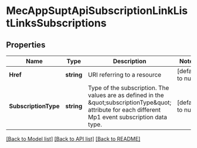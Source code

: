 # MecAppSuptApiSubscriptionLinkListLinksSubscriptions

## Properties
Name | Type | Description | Notes
------------ | ------------- | ------------- | -------------
**Href** | **string** | URI referring to a resource | [default to null]
**SubscriptionType** | **string** | Type of the subscription. The values are as defined in the \&quot;subscriptionType\&quot; attribute for each different Mp1 event subscription data type. | [default to null]

[[Back to Model list]](../README.md#documentation-for-models) [[Back to API list]](../README.md#documentation-for-api-endpoints) [[Back to README]](../README.md)


